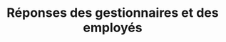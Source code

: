---
title: "Réponses des gestionnaires et des employés"
layout: post
lang: fr
lang-ref: 205-manager-employee-responses
section: 2
category: 
  - hiring
hero:
  image:
    src: 2.5-tx-heading.jpg
    alt: Une photo de parapluies colorés disposés en grille sur un ciel bleu.
blocks:
  - type: callout
    title: "L’équipe du Nuage de talents a pu demander à environ 55 % des gestionnaires où étaient rendues leurs recrues un an ou deux plus tard. Voici ce que nous avons appris :"
    content:
      - "<ul data-h2-font-color=\"b(purple)\"><li>environ 95 % des recrues travaillaient toujours au sein du gouvernement du Canada;</li><li>environ 80 % des recrues travaillaient toujours au sein de la même équipe;</li><li>la période de nomination de 50 % des recrues qui travaillaient toujours au sein de la même équipe avait été prolongée :<ul><li>la nomination pour une période déterminée d’environ 30 % des recrues avait été prolongée;</li><li>environ 20 % des recrues avaient accédé à un poste doté pour une période indéterminée.</li></ul></li></ul>"
  - type: title
    label: Point de vue des employés
  - Nous avons interviewé environ 33 % des employés embauchés par l’entremise du Nuage de talents. Certains d’entre eux occupaient encore le poste pour lequel ils avaient été embauchés, tandis que d’autres occupaient de nouveaux postes au sein du gouvernement. 
  - Les répondants ont postulé un emploi en utilisant le Nuage de talents pour diverses raisons. Certains d’entre eux cherchaient simplement un emploi en général, tandis que d’autres cherchaient intentionnellement des occasions de se joindre à la fonction publique. Il y avait également des employés qui naviguaient passivement, mais certains renseignements dans l’annonce d’emploi les ont incités à postuler. En particulier, l’énoncé des incidences, l’information sur l’équipe et le profil du gestionnaire ont été cités comme étant des facteurs de motivation qui ont influencé leur décision de postuler.
  - type: pullquote
    content:
      - "[TRADUCTION] « Le fait de voir la composition de l'équipe m’a aidé à savoir dans quoi je m'embarquais. Ce n'était pas une décision prise à la légère. La plateforme me donne vraiment beaucoup d'information afin de prendre une décision. »"
      - "— Employé"
  - type: pullquote
    content:
      - "[TRADUCTION] « La description du gestionnaire était très importante, et l'information sur le style de travail de l'équipe était importante. Je n'étais pas un candidat motivé (je ne m'attendais pas à quitter mon emploi précédent). Ces renseignements m'ont certainement convaincu de présenter une demande. »"
      - "— Employé"
  - Bon nombre des répondants ont réfléchi à la façon dont le fait de lire sur la culture de l’équipe les a aidés à prendre une décision éclairée.
  - Les profils des gestionnaires ont également contribué à créer un contact entre ces employés et leurs gestionnaires potentiels avant même leur première rencontre à l’entrevue. Le fait d’être en mesure d’apprendre à connaître la personne avec qui ils allaient travailler constitue l’une des expériences positives les plus mentionnées vécues lors de l’utilisation du Nuage de talents.
  - Tous les répondants (à l’exception d’un répondant possédant un si vaste lot de compétences qu’il a été embauché par une autre équipe avec laquelle il a interagi pendant le processus d’évaluation, de sorte qu’il n’a jamais pu travailler à l’emploi pour lequel il a posé sa candidature) ont déclaré qu’une fois en poste, ils ont constaté que l’équipe et les tâches étaient fidèlement représentées au sein de l’information fournie dans l’annonce d’emploi. Ils ont également déclaré être un bon candidat pour l’équipe. 
  - L’histoire d’un employé met en lumière divers détails qui aident les candidats à décider si l’emploi leur convient et s’ils représentent un bon candidat pour le poste.
  - type: callout
    content:
      - "[TRADUCTION]"
      - « Je n’étais pas activement à la recherche d’un emploi lorsque j’ai trouvé l’annonce d’emploi dans le Nuage de talents. J’étais curieux de connaître les types d’emplois offerts aux gens possédant des compétences similaires aux miennes, alors j’ai fouillé en ligne en utilisant une compétence comme terme de recherche. Ma curiosité a été piquée lorsque cette compétence est apparue dans le titre de poste gouvernemental. J’ai toujours eu un intérêt envers le gouvernement et j’ai été surpris de tomber sur un poste aussi précis destiné au grand public.
      - "Je me souviens avoir lu les tâches et les compétences dans l’annonce d’emploi et avoir été impressionné par la clarté des informations présentées. À ce moment-là, j’étais très enthousiaste, car j’avais l’impression que l’offre m’était destinée! J’ai été agréablement surpris de trouver de l’information sur le gestionnaire recruteur et son style de leadership, ainsi qu’une description de la culture d’équipe. Lorsque j’ai terminé de lire l’annonce, je comprenais exactement en quoi le poste consistait, j’avais une bonne idée des compétences nécessaires pour exceller dans ce poste ainsi que de la façon dont ma personnalité s’intégrerait dans l’équipe, et j’étais convaincu que je souhaitais vraiment décrocher ce poste. Il n’y avait qu’un seul problème : j’habitais à Toronto, et l’équipe était basée à Ottawa. J’ai relu l’annonce et remarqué qu’un détail m’avait échappé : le travail à distance était possible! J’étais donc convaincu, et j’ai décidé de tenter ma chance."
      - J’occupe maintenant ce poste depuis près de deux ans et j’en suis plus heureux! J’aime vraiment le travail que je fais, et j’adore pouvoir le faire avec un groupe de gens aimables, amusants et talentueux. J’ai beaucoup de chance d’être tombé sur cette annonce, et je suis reconnaissant qu’elle ait facilité ma décision de poser ma candidature. »
  - type: title
    label: Point de vue des gestionnaires
  - L’équipe du Nuage de talents a été en mesure d’interviewer 55 % des gestionnaires qui ont été embauchés grâce à la plateforme. Ces gestionnaires provenaient de huit ministères différents et ont embauché 18 employés par l’entremise de la plateforme du Nuage de talents (nous n’étions pas au courant de certains cas avant d’y retourner pour mener des entrevues. Il s’avère que bon nombre de nos gestionnaires y sont retournés pour recruter davantage après que nous ayons recueilli les données du processus initial.)
  - Ces gestionnaires ont couvert tout le laps de temps qui s’est écoulé entre le lancement de la plateforme et la diffusion de la plus récente version majeure en 2020. (Aucun n’avait utilisé la version de 2021 de la fonction avancée de Présélection du calendrier du demandeur.) Bien que certains d’entre eux se soient d’abord portés volontaires pour participer au projet pilote du Nuage de talents, d’autres l’ont fait à la demande de leur ministère (on leur demandé de prendre part à ce projet d’innovation du Nuage de talents financé par leur ministère). Le groupe de personnes interrogées comprenait également des gestionnaires qui ont exécuté le processus d’un bout à l’autre, des gestionnaires qui ont continué le processus débuté par un autre gestionnaire, et des gestionnaires qui n’étaient pas du tout impliqués (dont l’équipe des RH s’était occupée de la présélection et de la sélection des candidats) et à qui on avait affecté un employé à la fin du processus.
  - Tous les gestionnaires, sauf un, ont déclaré que leurs employés convenaient bien à l’équipe. Bien que certains aient dû traverser des courbes d’apprentissage et des périodes d’adaptation, en particulier ceux qui provenaient d’autres secteurs ou qui se sont joints à l’équipe pendant la pandémie, les gestionnaires ont déclaré que leurs employés travaillaient bien au sein de l’équipe.
  - type: title
    label: Les comportements imprévus ont donné lieu à des observations inattendues
  - Parmi les gestionnaires que nous avons interviewés, certains ont fini par faire une embauche qui n’était pas prévue lorsque le poste a été annoncé.
  - Comme les offres d’emploi dans le Nuage de talents ont été conçues pour être adaptées à un emploi et à une équipe en particulier (pour en savoir plus sur Appariement à cinq facteurs), nous leur avons demandé d’annoncer les emplois séparément s’ils voulaient doter deux postes ayant des responsabilités différentes ou faisant partie d’équipes différentes, même si les postes étaient de la même classification et du même niveau.
  - Toutefois, si les postes étaient identiques, les gestionnaires pouvaient embaucher plusieurs candidats lors du même processus. En fait, un gestionnaire a réalisé quatre embauches (et plus encore) dans le cadre d’un seul processus, et il a déclaré que tous les candidats correspondaient à ses attentes. (Une cinquième embauche dans le cadre du même processus a été signalée pendant l’entrevue, mais elle est encore en cours de finalisation.) Apprenez-en davantage sur son histoire dans l'article suivant.
  - Par ailleurs, dans certains cas, les gestionnaires ont trouvé au cours du processus d’évaluation un candidat qui, selon eux, pourrait aider à répondre à d’autres besoins vacants dans leur organisation. Le candidat a finalement été embauché pour un poste différent de celui pour lequel il avait posé sa candidature. Il est important de noter que dans les cas où des candidats ont été choisis pour des postes autres que celui annoncé, les gestionnaires ont indiqué que les candidats ne convenaient pas. Cela concorde avec ce qu’ont affirmé les gestionnaires qui ont d’abord signalé qu’il était difficile de trouver un bon candidat lors de l’utilisation de bassins génériques. Cette constatation rappelle l’importance des autres facteurs pour améliorer l’aptitude à travailler en équipe, en plus des exigences du poste et des qualifications de la personne. Il s’agit d’un cas où l’échec confirme la théorie, c’est-à-dire que le jumelage à cinq facteurs est un élément important pour produire des jumelages entre talents et équipes solides et très performants. 
---